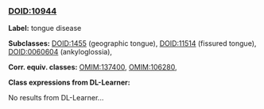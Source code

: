 
### [DOID:10944](http://purl.obolibrary.org/obo/DOID_10944)
**Label:** tongue disease

**Subclasses:** [DOID:1455](http://purl.obolibrary.org/obo/DOID_1455) (geographic tongue), [DOID:11514](http://purl.obolibrary.org/obo/DOID_11514) (fissured tongue), [DOID:0060604](http://purl.obolibrary.org/obo/DOID_0060604) (ankyloglossia), 

**Corr. equiv. classes:** [OMIM:137400](http://purl.obolibrary.org/obo/OMIM_137400), [OMIM:106280](http://purl.obolibrary.org/obo/OMIM_106280), 

**Class expressions from DL-Learner:**

No results from DL-Learner...



